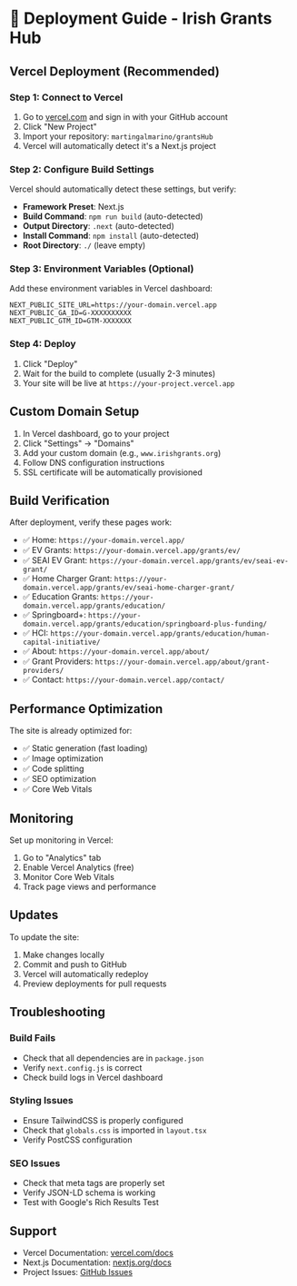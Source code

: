 # 🚀 Deployment Guide - Irish Grants Hub

## Vercel Deployment (Recommended)

### Step 1: Connect to Vercel

1. Go to [vercel.com](https://vercel.com) and sign in with your GitHub account
2. Click "New Project"
3. Import your repository: `martingalmarino/grantsHub`
4. Vercel will automatically detect it's a Next.js project

### Step 2: Configure Build Settings

Vercel should automatically detect these settings, but verify:

- **Framework Preset**: Next.js
- **Build Command**: `npm run build` (auto-detected)
- **Output Directory**: `.next` (auto-detected)
- **Install Command**: `npm install` (auto-detected)
- **Root Directory**: `./` (leave empty)

### Step 3: Environment Variables (Optional)

Add these environment variables in Vercel dashboard:

```
NEXT_PUBLIC_SITE_URL=https://your-domain.vercel.app
NEXT_PUBLIC_GA_ID=G-XXXXXXXXXX
NEXT_PUBLIC_GTM_ID=GTM-XXXXXXX
```

### Step 4: Deploy

1. Click "Deploy"
2. Wait for the build to complete (usually 2-3 minutes)
3. Your site will be live at `https://your-project.vercel.app`

## Custom Domain Setup

1. In Vercel dashboard, go to your project
2. Click "Settings" → "Domains"
3. Add your custom domain (e.g., `www.irishgrants.org`)
4. Follow DNS configuration instructions
5. SSL certificate will be automatically provisioned

## Build Verification

After deployment, verify these pages work:

- ✅ Home: `https://your-domain.vercel.app/`
- ✅ EV Grants: `https://your-domain.vercel.app/grants/ev/`
- ✅ SEAI EV Grant: `https://your-domain.vercel.app/grants/ev/seai-ev-grant/`
- ✅ Home Charger Grant: `https://your-domain.vercel.app/grants/ev/seai-home-charger-grant/`
- ✅ Education Grants: `https://your-domain.vercel.app/grants/education/`
- ✅ Springboard+: `https://your-domain.vercel.app/grants/education/springboard-plus-funding/`
- ✅ HCI: `https://your-domain.vercel.app/grants/education/human-capital-initiative/`
- ✅ About: `https://your-domain.vercel.app/about/`
- ✅ Grant Providers: `https://your-domain.vercel.app/about/grant-providers/`
- ✅ Contact: `https://your-domain.vercel.app/contact/`

## Performance Optimization

The site is already optimized for:
- ✅ Static generation (fast loading)
- ✅ Image optimization
- ✅ Code splitting
- ✅ SEO optimization
- ✅ Core Web Vitals

## Monitoring

Set up monitoring in Vercel:
1. Go to "Analytics" tab
2. Enable Vercel Analytics (free)
3. Monitor Core Web Vitals
4. Track page views and performance

## Updates

To update the site:
1. Make changes locally
2. Commit and push to GitHub
3. Vercel will automatically redeploy
4. Preview deployments for pull requests

## Troubleshooting

### Build Fails
- Check that all dependencies are in `package.json`
- Verify `next.config.js` is correct
- Check build logs in Vercel dashboard

### Styling Issues
- Ensure TailwindCSS is properly configured
- Check that `globals.css` is imported in `layout.tsx`
- Verify PostCSS configuration

### SEO Issues
- Check that meta tags are properly set
- Verify JSON-LD schema is working
- Test with Google's Rich Results Test

## Support

- Vercel Documentation: [vercel.com/docs](https://vercel.com/docs)
- Next.js Documentation: [nextjs.org/docs](https://nextjs.org/docs)
- Project Issues: [GitHub Issues](https://github.com/martingalmarino/grantsHub/issues)
